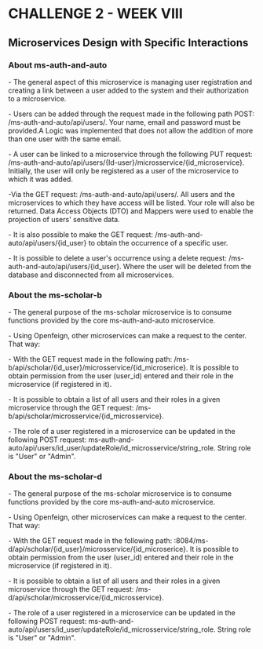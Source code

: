 <h1>CHALLENGE 2 - WEEK VIII</h1>
<h2>Microservices Design with Specific Interactions</h2>

<p>
  <h3>About ms-auth-and-auto</h3>
    <p>- The general aspect of this microservice is managing user registration and creating a link between a user added to the system and their authorization to a microservice.</p>
    <p>- Users can be added through the request made in the following path POST: /ms-auth-and-auto/api/users/. Your name, email and password must be provided.A Logic was implemented that does not allow the           addition of more than one user with the same email.</p>
    <p>- A user can be linked to a microservice through the following PUT request: /ms-auth-and-auto/api/users/{Id-user}/microsservice/{id_microservice}. Initially, the user will only be registered as a user         of the microservice to which it was added.</p>
    <p>-Via the GET request: /ms-auth-and-auto/api/users/. All users and the microservices to which they have access will be listed. Your role will also be returned. Data Access Objects (DTO) and Mappers           were used to enable the projection of users' sensitive data.</p>
    <p>- It is also possible to make the GET request: /ms-auth-and-auto/api/users/{id_user} to obtain the occurrence of a specific user.</p>
    <p>- It is possible to delete a user's occurrence using a delete request: /ms-auth-and-auto/api/users/{id_user}. Where the user will be deleted from the database and disconnected from all microservices.</p>

</p>

<p>
  <h3>About the ms-scholar-b</h3>
  <p>- The general purpose of the ms-scholar microservice is to consume functions provided by the core ms-auth-and-auto microservice.</p>
  <p>- Using Openfeign, other microservices can make a request to the center. That way:</p>
  <p>- With the GET request made in the following path: /ms-b/api/scholar/{id_user}/microsservice/{id_microserice}. It is possible to obtain permission from the user (user_id) entered and their role in the       microservice (if registered in it).</p>
  <p>- It is possible to obtain a list of all users and their roles in a given microservice through the GET request: /ms-b/api/scholar/microsservice/{id_microsservice}.</p>
  <p>- The role of a user registered in a microservice can be updated in the following POST request: ms-auth-and-auto/api/users/id_user/updateRole/id_microsservice/string_role. String role is "User" or "Admin".</p>

</p>
<p>
  <h3>About the ms-scholar-d</h3>
  <p>- The general purpose of the ms-scholar microservice is to consume functions provided by the core ms-auth-and-auto microservice.</p>
  <p>- Using Openfeign, other microservices can make a request to the center. That way:</p>
  <p>- With the GET request made in the following path: :8084/ms-d/api/scholar/{id_user}/microsservice/{id_microserice}. It is possible to obtain permission from the user (user_id) entered and their role in the       microservice (if registered in it).</p>
  <p>- It is possible to obtain a list of all users and their roles in a given microservice through the GET request: /ms-d/api/scholar/microsservice/{id_microsservice}.</p>
  <p>- The role of a user registered in a microservice can be updated in the following POST request: ms-auth-and-auto/api/users/id_user/updateRole/id_microsservice/string_role. String role is "User" or "Admin".</p>
</p>
